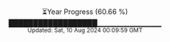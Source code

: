 <p align="center">
⏳Year Progress (60.66 %)<br>
██████████████████▁▁▁▁▁▁▁▁▁▁▁▁ <br>
<sub>Updated: Sat, 10 Aug 2024 00:09:59 GMT</sub>
</p>

